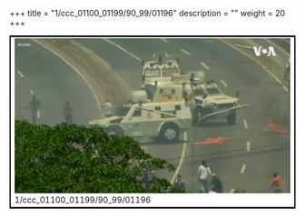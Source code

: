 +++
title = "1/ccc_01100_01199/90_99/01196"
description = ""
weight = 20
+++

<table style="border:2px solid black;max-width:800px;max-height:800px;" 
><tr><td>
<img class="center-fit-jpg"
src="/jpg_/aaa_20190430_NxaOmWaI8sI_01195.jpg">
1/ccc_01100_01199/90_99/01196
</img></td></tr></table>
